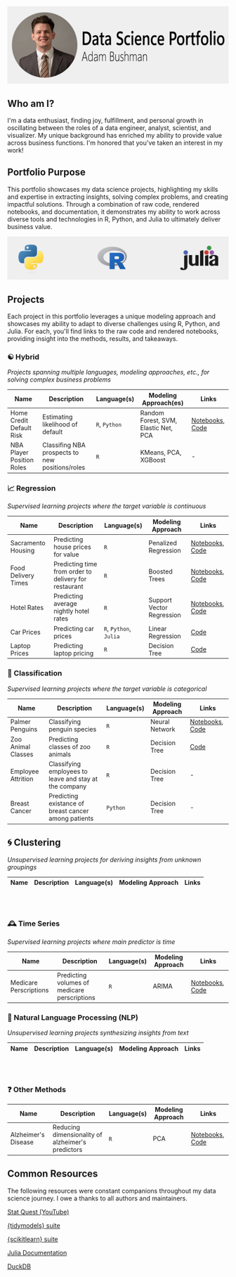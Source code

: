 ![Data Science Portfolio Banner](./portfolio-banner.jpg)

## Who am I?

I'm a data enthusiast, finding joy, fulfillment, and personal growth in oscillating between the roles of a data engineer, analyst, scientist, and visualizer. My unique background has enriched my ability to provide value across business functions. I'm honored that you've taken an interest in my work!

## Portfolio Purpose

This portfolio showcases my data science projects, highlighting my skills and expertise in extracting insights, solving complex problems, and creating impactful solutions. Through a combination of raw code, rendered notebooks, and documentation, it demonstrates my ability to work across diverse tools and technologies in R, Python, and Julia to ultimately deliver business value. 

![](portfolio-languages.jpg)

## Projects

Each project in this portfolio leverages a unique modeling approach and showcases my ability to adapt to diverse challenges using R, Python, and Julia. For each, you'll find links to the raw code and rendered notebooks, providing insight into the methods, results, and takeaways.

### ☯️ Hybrid

*Projects spanning multiple languages, modeling approaches, etc., for solving complex business problems*

| Name | Description | Language(s) | Modeling Approach(es) | Links |
| --- | --- | --- | --- | --- |
| Home Credit Default Risk | Estimating likelihood of default | `R`, `Python` | Random Forest, SVM, Elastic Net, PCA | [Notebooks](https://adambushman.github.io/data-science-projects/full-projects/home-credit-default-risk/index.html), [Code](https://github.com/adambushman/data-science-projects/tree/master/full-projects/home-credit-default-risk) |
| NBA Player Position Roles | Classifing NBA prospects to new positions/roles | `R` | KMeans, PCA, XGBoost | - |

### 📈 Regression

*Supervised learning projects where the target variable is continuous*
 
| Name | Description | Language(s) | Modeling Approach | Links |
| --- | --- | --- | --- | --- |
| Sacramento Housing | Predicting house prices for value | `R` | Penalized Regression | [Notebooks](https://adambushman.github.io/data-science-projects/regression/sacramento-housing/R/a01_adam-bushman.html), [Code](https://github.com/adambushman/data-science-projects/blob/master/regression/sacramento-housing/R/model.r.qmd) |
| Food Delivery Times | Predicting time from order to delivery for restaurant | `R` | Boosted Trees | [Notebooks](https://adambushman.github.io/data-science-projects/regression/food-delivery-times/R/a05_adam-bushman.html), [Code](https://github.com/adambushman/data-science-projects/blob/master/regression/food-delivery-times/R/model.r.qmd) |
| Hotel Rates | Predicting average nightly hotel rates | `R` | Support Vector Regression | [Notebooks](https://adambushman.github.io/data-science-projects/regression/hotel-rates/R/a03_adam-bushman.html), [Code](https://github.com/adambushman/data-science-projects/blob/master/regression/hotel-rates/R/model.r.qmd) |
| Car Prices | Predicting car prices | `R`, `Python`, `Julia` | Linear Regression | [Code](https://github.com/adambushman/data-science-projects/tree/master/regression/car-prices) |
| Laptop Prices | Predicting laptop pricing | `R` | Decision Tree | [Code]() |


### 🎨 Classification

*Supervised learning projects where the target variable is categorical*

| Name | Description | Language(s) | Modeling Approach | Links |
| --- | --- | --- | --- | --- |
| Palmer Penguins | Classifying penguin species | `R` | Neural Network | [Notebooks](https://adambushman.github.io/data-science-projects/classification/palmer-penguins/R/a08_adam-bushman.html), [Code](https://github.com/adambushman/data-science-projects/blob/master/classification/palmer-penguins/R/model.r.qmd) |
| Zoo Animal Classes | Predicting classes of zoo animals | `R` | Decision Tree | [Code](https://github.com/adambushman/data-science-projects/blob/master/classification/zoo-animal-classes/R/model.r.qmd) |
| Employee Attrition | Classifying employees to leave and stay at the company | `R` | Decision Tree | - |
| Breast Cancer | Predicting existance of breast cancer among patients | `Python` | Decision Tree | - |


## 🌀 Clustering

*Unsupervised learning projects for deriving insights from unknown groupings*

| Name | Description | Language(s) | Modeling Approach | Links |
| --- | --- | --- | --- | --- |
<br>

<br>


### 🕰️ Time Series

*Supervised learning projects where main predictor is time*

| Name | Description | Language(s) | Modeling Approach | Links |
| --- | --- | --- | --- | --- |
| Medicare Perscriptions | Predicting volumes of medicare perscriptions | `R` | ARIMA | [Notebooks](https://adambushman.github.io/data-science-projects/time-series/medicare-perscription-volumes/R/a02_adam-bushman.html), [Code](https://github.com/adambushman/data-science-projects/blob/master/time-series/medicare-perscription-volumes/R/model.r.qmd) |


### 📕 Natural Language Processing (NLP)

*Unsupervised learning projects synthesizing insights from text*

| Name | Description | Language(s) | Modeling Approach | Links |
| --- | --- | --- | --- | --- |
<br>

<br>


### ❓ Other Methods

| Name | Description | Language(s) | Modeling Approach | Links |
| --- | --- | --- | --- | --- |
| Alzheimer's Disease | Reducing dimensionality of alzheimer's predictors | `R` | PCA | [Notebooks](https://adambushman.github.io/data-science-projects/other-methods/dimensionality-reduction/alzheimers-disease/R/a0607_adam-bushman.html), [Code](https://github.com/adambushman/data-science-projects/blob/master/other-methods/dimensionality-reduction/alzheimers-disease/R/model.r.qmd) |


## Common Resources

The following resources were constant companions throughout my data science journey. I owe a thanks to all authors and maintainers.

[Stat Quest (YouTube)](https://www.youtube.com/@statquest)

[{tidymodels} suite](https://www.tidymodels.org/)

[{scikitlearn} suite](https://scikit-learn.org/stable/)

[Julia Documentation](https://docs.julialang.org/en/v1/)

[DuckDB](https://duckdb.org/)
